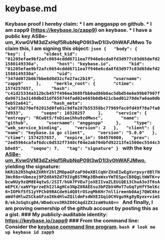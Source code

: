 # keybase.md
### Keybase proof  I hereby claim:    * I am anggaspp on github.   * I am zapp9 (https://keybase.io/zapp9) on keybase.   * I have a public key ASBe-um_KvwGVM3dZxHqf5RubNqP09l3wD1l3v0hWAFJMwo  To claim this, I am signing this object:  ```json {   "body": {     "key": {       "eldest_kid": "01205efae9bf2afc0654cddd6711ea7f946e6cda8fd3d977c03d65defd21580149330a",       "host": "keybase.io",       "kid": "01205efae9bf2afc0654cddd6711ea7f946e6cda8fd3d977c03d65defd21580149330a",       "uid": "347dd072b6b7bbe6d8d32cfe27ac2b19",       "username": "zapp9"     },     "merkle_root": {       "ctime": 1574257657,       "hash": "c41d25334a312bcb457f496ea3688fbb0ad86b6ac5dbd54e6e99b07907fda96713a3148dbd31df658744fad02e603b0db421cbad01278de7a6aa0db5eb52a641",       "hash_meta": "a3d73b270ef82015d0fe01c9dfe287b55358bc77969fec0fd49f78a7fa07d933",       "seqno": 10320257     },     "service": {       "entropy": "RCwQt5/fnDiaeihhu9zdMwsc",       "name": "github",       "username": "anggaspp"     },     "type": "web_service_binding",     "version": 2   },   "client": {     "name": "keybase.io go client",     "version": "5.0.0"   },   "ctime": 1574257657,   "expire_in": 504576000,   "prev": "2ed5964cafaf6dcc0d532f7340cf04e2ab704bfd92213fe1500ec5544c3b8e85",   "seqno": 7,   "tag": "signature" } ```  with the key [ASBe-um_KvwGVM3dZxHqf5RubNqP09l3wD1l3v0hWAFJMwo](https://keybase.io/zapp9), yielding the signature:  ``` hKRib2R5hqhkZXRhY2hlZMOpaGFzaF90eXBlCqNrZXnEIwEgXvrpvyr8BlTN3WcR6n+Ubmzaj9PZd8A9Zd79IVgBSTMKp3BheWxvYWTESpcCB8QgLtWWTK+vbcwNUy9zQM8E4qtwS/2SIT/hUA7FVEw7joXEIIvaZLEUiQEi3ChuA3o3T6sAmEPtX/xaNYYprzeEhI2lAgHCo3NpZ8RAEEsu3bPZbV4MoT7uGqTyHfY5mlKc6+IOPkf5fS1yYPCh09RACde9idQ8trOSzqMkKHr7nllireenb0Aaj7QWC6hzaWdfdHlwZSCkaGFzaIKkdHlwZQildmFsdWXEIGqiOCHVgu9kg8yByox+vimSB/ekJoSqXcgDA/WDadcvo3RhZ80CAqd2ZXJzaW9uAQ==  ```  And finally, I am proving ownership of the github account by posting this as a gist.  ### My publicly-auditable identity:  https://keybase.io/zapp9  ### From the command line:  Consider the [keybase command line program](https://keybase.io/download).  ```bash # look me up keybase id zapp9 ```
